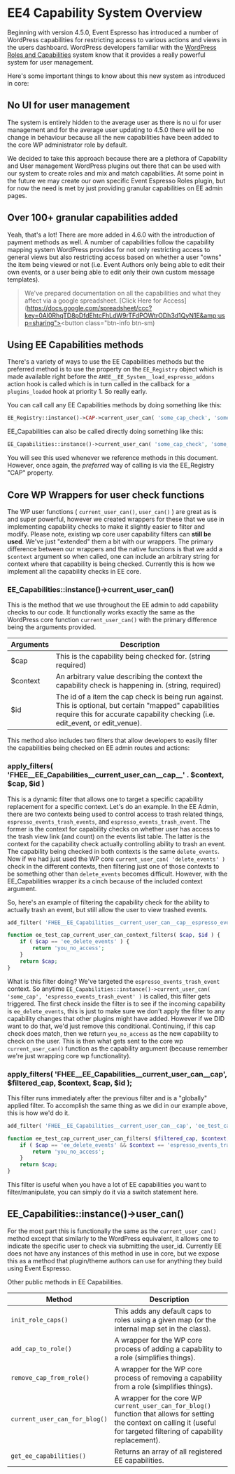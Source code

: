 # EE4 Capability System Overview

Beginning with version 4.5.0, Event Espresso has introduced a number of WordPress capabilities for restricting access to various actions and views in the users dashboard.  WordPress developers familiar with the [WordPress Roles and Capabilities](http://codex.wordpress.org/Roles_and_Capabilities) system know that it provides a really powerful system for user management.

Here's some important things to know about this new system as introduced in core:

## No UI for user management

The system is entirely hidden to the average user as there is no ui for user management and for the average user updating to 4.5.0 there will be no change in behaviour because all the new capabilities have been added to the core WP administrator role by default.

We decided to take this approach because there are a plethora of Capability and User management WordPress plugins out there that can be used with our system to create roles and mix and match capabilities.  At some point in the future we may create our own specific Event Espresso Roles plugin, but for now the need is met by just providing granular capabilities on EE admin pages.

## Over 100+ granular capabilities added

Yeah, that's a lot!  There are more added in 4.6.0 with the introduction of payment methods as well.   A number of capabilities follow the capability mapping system WordPress provides for not only restricting access to general views but also restricting access based on whether a user "owns" the item being viewed or not (i.e. Event Authors only being able to edit their own events, or a user being able to edit only their own custom message templates).

> We've prepared documentation on all the capabilities and what they affect via a google spreadsheet. [Click Here for Access](https://docs.google.com/spreadsheet/ccc?key=0Al0RhqTD8pDfdEhtcFhLdW9rTFdPOWtrODh3d1QyN1E&amp;usp=sharing"><button class="btn-info btn-sm)

## Using EE Capabilities methods

There's a variety of ways to use the EE Capabilities methods but the preferred method is to use the property on the `EE_Registry` object which is made available right before the `AHEE__EE_System__load_espresso_addons` action hook is called which is in turn called in the callback for a `plugins_loaded` hook at priority 1.  So really early.

You can call call any EE Capabilities methods by doing something like this:

```php
EE_Registry::instance()->CAP->current_user_can( 'some_cap_check', 'some_context');
```

EE_Capabilities can also be called directly doing something like this:

```php
EE_Capabilities::instance()->current_user_can( 'some_cap_check', 'some_context' );
```

You will see this used whenever we reference methods in this document.  However, once again, the *preferred* way of calling is via the EE_Registry "CAP" property.

## Core WP Wrappers for user check functions

The WP user functions ( `current_user_can()`, `user_can()` ) are great as is and super powerful, however we created wrappers for these that we use in implementing capability checks to make it slightly easier to filter and modify.  Please note, existing wp core user capability filters can **still be used**.  We've just "extended" them a bit with our wrappers.  The primary difference between our wrappers and the native functions is that we add a `$context` argument so when called, one can include an arbitrary string for context where that capability is being checked.  Currently this is how we implement all the capability checks in EE core.

### EE_Capabilities::instance()->current_user_can()

This is the method that we use throughout the EE admin to add capability checks to our code.  It functionally works exactly the same as the WordPress core function `current_user_can()` with the primary difference being the arguments provided.

| Arguments | Description |
| --------- | ----------- |
$cap | This is the capability being checked for. (string required)
$context | An arbitrary value describing the context the capability check is happening in. (string, required)
$id | The id of a item the cap check is being run against. This is optional, but certain "mapped" capabilities require this for accurate capability checking (i.e. edit_event, or edit_venue).

This method also includes two filters that allow developers to easily filter the capabilities being checked on EE admin routes and actions:

### apply_filters( 'FHEE__EE_Capabilities__current_user_can__cap__' . $context,  $cap, $id )

This is a dynamic filter that allows one to target a specific capability replacement for a specific context.  Let's do an example.  In the EE Admin, there are two contexts being used to control access to trash related things, `espresso_events_trash_events`, and `espresso_events_trash_event`.  The former is the context  for capability checks on whether user has access to the trash view link (and count) on the events list table.  The latter is the context for the capability check actually controlling ability to trash an event.  The capability being checked in both contexts is the same `delete_events`.  Now if we had just used the WP core `current_user_can( 'delete_events' )` check in the different contexts, then filtering just one of those contexts to be something other than `delete_events` becomes difficult.  However, with the EE_Capabilities wrapper its a cinch because of the included context argument.

So, here's an example of filtering the capability check for the ability to actually trash an event, but still allow the user to view trashed events.

```php
add_filter( 'FHEE__EE_Capabilities__current_user_can__cap__espresso_events_trash_event', 'ee_test_cap_current_user_can_context_filters', 10, 2);

function ee_test_cap_current_user_can_context_filters( $cap, $id ) {
	if ( $cap == 'ee_delete_events' ) {
		return 'you_no_access';
	}
	return $cap;
}
```

What is this filter doing?  We've targeted the `espresso_events_trash_event` context.  So anytime `EE_Capabilities::instance()->current_user_can( 'some_cap', 'espresso_events_trash_event' )` is called, this filter gets triggered.   The first check inside the filter is to see if the incoming capability is `ee_delete_events`, this is just to make sure we don't apply the filter to any capability changes that other plugins might have added.  However if we DID want to do that, we'd just remove this conditional.  Continuing, if this cap check does match, then we return `you_no_access` as the new capability to check on the user.  This is then what gets sent to the core wp `current_user_can()` function as the capability argument (because remember we're just wrapping core wp functionality).

### apply_filters( 'FHEE__EE_Capabilities__current_user_can__cap', $filtered_cap, $context, $cap, $id );

This filter runs immediately after the previous filter and is a "globally" applied filter.  To accomplish the same thing as we did in our example above, this is how we'd do it.

```php
add_filter( 'FHEE__EE_Capabilities__current_user_can__cap', 'ee_test_cap_current_user_can_filters', 10, 3);

function ee_test_cap_current_user_can_filters( $filtered_cap, $context, $cap, $id ) {
	if ( $cap == 'ee_delete_events' && $context == 'espresso_events_trash_events' ) {
		return 'you_no_access';
	}
	return $cap;
}
```

This filter is useful when you have a lot of EE capabilities you want to filter/manipulate, you can simply do it via a switch statement here.

## EE_Capabilities::instance()->user_can()

For the most part this is functionally the same as the `current_user_can()` method except that similarly to the WordPress equivalent, it allows one to indicate the specific user to check via submitting the user_id.  Currently EE does not have any instances of this method in use in core, but we expose this as a method that plugin/theme authors can use for anything they build using Event Espresso.

Other public methods in EE Capabilities.

| Method | Description |
| ------ | ----------- |
`init_role_caps()` | This adds any default caps to roles using a given map (or the internal map set in the class).
`add_cap_to_role()` | A wrapper for the WP core process of adding a capability to a role (simplifies things).
`remove_cap_from_role()` | A wrapper for the WP core process of removing a capability from a role (simplifies things).
`current_user_can_for_blog()` | A wrapper for the core WP `current_user_can_for_blog()` function that allows for setting the context on calling it (useful for targeted filtering of capability replacement).
`get_ee_capabilities()` | Returns an array of all registered EE capabilities.

